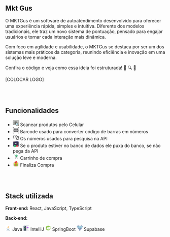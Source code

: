 
## Mkt Gus   

O MKTGus é um software de autoatendimento desenvolvido para oferecer uma experiência rápida, simples e intuitiva.
Diferente dos modelos tradicionais, ele traz um novo sistema de pontuação, pensado para engajar usuários e tornar cada interação mais dinâmica.

Com foco em agilidade e usabilidade, o MKTGus se destaca por ser um dos sistemas mais práticos da categoria, reunindo eficiência e inovação em uma solução leve e moderna.

Confira o código e veja como essa ideia foi estruturada! 👀 🔍 📂


[COLOCAR LOGO]

<br>
<br>

## Funcionalidades
- <img src="./assetsReadMe/Funcionalidade/barcode.png" alt="" width="19" height="19"/> Scanear produtos pelo Celular
- <img src="./assetsReadMe/Funcionalidade/scanner.png" alt="" width="19" height="19"/> Barcode usado para converter código de barras em números
- <img src="./assetsReadMe/Funcionalidade/numbers.png" alt="Ícone Números" width="19" height="19"/>  Os números usados para pesquisa na API
- <img src="./assetsReadMe/Funcionalidade/api.png" alt="Ícone API" width="19" height="19"/> Se o produto estiver no banco de dados ele puxa do banco, se não pega da API
- <img src="./assetsReadMe/Funcionalidade/cart.png" alt="Ícone Carrinho de Compra" width="19" height="19"/> Carrinho de compra
- <img src="./assetsReadMe/Funcionalidade/present.png" alt="Ícone Carrinho de Compra" width="19" height="19"/> Finaliza Compra

<br>
<br>

## Stack utilizada

**Front-end:** React, JavaScript, TypeScript

**Back-end:**

<img src="./assetsReadMe/Java.png" alt="Java" width="18" height="18"/> Java
<img src="./assetsReadMe/IntelliJ.png" alt="IntelliJ" width="18" height="18"/> IntelliJ 
<img src="./assetsReadMe/SprinBoot.png" alt="SpringBoot" width="18" height="18"/> SpringBoot
<img src="./assetsReadMe/Supabase.png" alt="Supabase" width="18" height="18"/> Supabase

